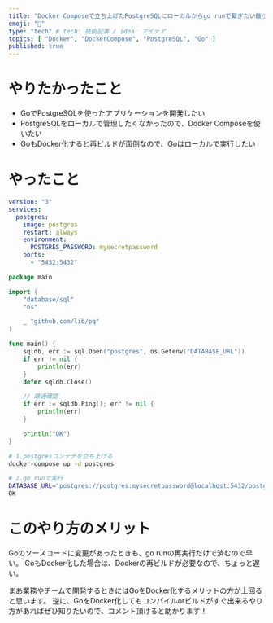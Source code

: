 ```yaml
---
title: "Docker Composeで立ち上げたPostgreSQLにローカルからgo runで繋ぎたい最小構成"
emoji: "🐳"
type: "tech" # tech: 技術記事 / idea: アイデア
topics: [ "Docker", "DockerCompose", "PostgreSQL", "Go" ]
published: true
---
```


# やりたかったこと

- GoでPostgreSQLを使ったアプリケーションを開発したい
- PostgreSQLをローカルで管理したくなかったので、Docker Composeを使いたい
- GoもDocker化すると再ビルドが面倒なので、Goはローカルで実行したい

# やったこと

```yml:docker-compose.yml
version: "3"
services:
  postgres:
    image: postgres
    restart: always
    environment:
      POSTGRES_PASSWORD: mysecretpassword
    ports:
      - "5432:5432"
```

```go:main.go
package main

import (
	"database/sql"
	"os"

	_ "github.com/lib/pq"
)

func main() {
	sqldb, err := sql.Open("postgres", os.Getenv("DATABASE_URL"))
	if err != nil {
		println(err)
	}
	defer sqldb.Close()

	// 疎通確認
	if err := sqldb.Ping(); err != nil {
		println(err)
	}

	println("OK")
}
```

```bash
# 1.postgresコンテナを立ち上げる
docker-compose up -d postgres

# 2.go runで実行
DATABASE_URL="postgres://postgres:mysecretpassword@localhost:5432/postgres?sslmode=disable" go run main.go
OK 
```

# このやり方のメリット

Goのソースコードに変更があったときも、go runの再実行だけで済むので早い。
GoもDocker化した場合は、Dockerの再ビルドが必要なので、ちょっと遅い。

まあ業務やチームで開発するときにはGoをDocker化するメリットの方が上回ると思います。
逆に、GoをDocker化してもコンパイルorビルドがすぐ出来るやり方があればぜひ知りたいので、コメント頂けると助かります！
